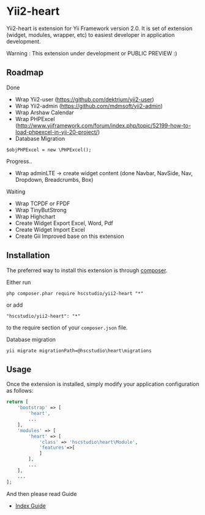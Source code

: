 Yii2-heart
========================

Yii2-heart is extension for Yii Framework version 2.0. It is set of extension (widget, modules, wrapper, etc) to easiest developer in application development.

Warning : This extension under development or PUBLIC PREVIEW :)


Roadmap
------------
Done
- Wrap Yii2-user (https://github.com/dektrium/yii2-user)
- Wrap Yii2-admin (https://github.com/mdmsoft/yii2-admin)
- Wrap Arshaw Calendar 
- Wrap PHPExcel (http://www.yiiframework.com/forum/index.php/topic/52199-how-to-load-phpexcel-in-yii-20-project/)
- Database Migration

```
$objPHPExcel = new \PHPExcel();
```

Progress..
- Wrap adminLTE -> create widget content
  (done Navbar, NavSide, Nav, Dropdown, Breadcrumbs, Box)

Waiting
- Wrap TCPDF or FPDF
- Wrap TinyButStrong
- Wrap Highchart
- Create Widget Export Excel, Word, Pdf
- Create Widget Import Excel
- Create Gii Improved base on this extension

Installation
------------

The preferred way to install this extension is through [composer](http://getcomposer.org/download/).

Either run

```
php composer.phar require hscstudio/yii2-heart "*"
```

or add

```
"hscstudio/yii2-heart": "*"
```

to the require section of your `composer.json` file.

Database migration

```
yii migrate migrationPath=@hscstudio\heart\migrations
```


Usage
-----

Once the extension is installed, simply modify your application configuration as follows:

```php
return [
	'bootstrap' => [		
		'heart',
		...
	],
	'modules' => [
		'heart' => [
			'class' => 'hscstudio\heart\Module',
			'features'=>[
			]
		],
		...
	],
	...
];
```

And then please read  Guide 
- [Index Guide](docs/guide/index.md)
